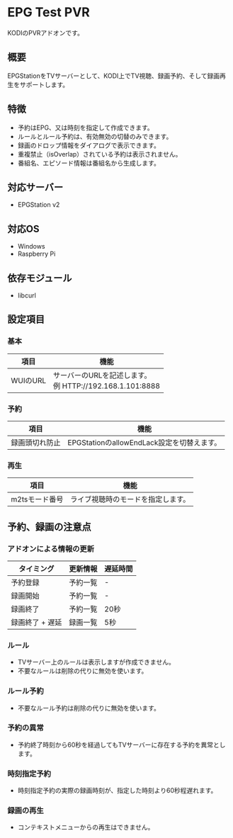 # EPG Test PVR
KODIのPVRアドオンです。

## 概要
EPGStationをTVサーバーとして、KODI上でTV視聴、録画予約、そして録画再生をサポートします。

## 特徴
 - 予約はEPG、又は時刻を指定して作成できます。
 - ルールとルール予約は、有効無効の切替のみできます。
 - 録画のドロップ情報をダイアログで表示できます。
 - 重複禁止（isOverlap）されている予約は表示されません。
 - 番組名、エピソード情報は番組名から生成します。

## 対応サーバー
 - EPGStation v2

## 対応OS
 - Windows
 - Raspberry Pi

## 依存モジュール
 - libcurl

## 設定項目
### 基本
| 項目 | 機能 |
----|----
| WUIのURL | サーバーのURLを記述します。<br>例 HTTP://192.168.1.101:8888 |

### 予約
| 項目 | 機能 |
----|----
| 録画頭切れ防止 | EPGStationのallowEndLack設定を切替えます。 |

### 再生
| 項目 | 機能 |
----|----
| m2tsモード番号 | ライブ視聴時のモードを指定します。 |
 
## 予約、録画の注意点
### アドオンによる情報の更新
| タイミング | 更新情報 | 遅延時間 |
----|----|----
予約登録 | 予約一覧	| -
録画開始 | 予約一覧	| -
録画終了 | 予約一覧	| 20秒
録画終了 + 遅延 | 録画一覧 | 5秒

### ルール
 - TVサーバー上のルールは表示しますが作成できません。
 - 不要なルールは削除の代りに無効を使います。

### ルール予約
 - 不要なルール予約は削除の代りに無効を使います。

### 予約の異常
 - 予約終了時刻から60秒を経過してもTVサーバーに存在する予約を異常とします。

### 時刻指定予約
 - 時刻指定予約の実際の録画時刻が、指定した時刻より60秒程遅れます。

### 録画の再生
 - コンテキストメニューからの再生はできません。
